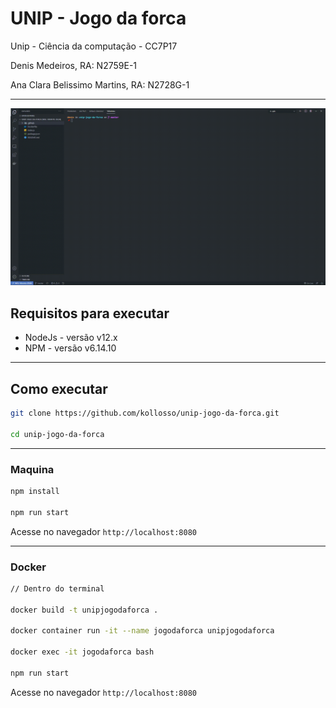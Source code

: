 # UNIP - Jogo da forca

Unip - Ciência da computação - CC7P17

Denis Medeiros, RA: N2759E-1

Ana Clara Belissimo Martins, RA: N2728G-1

---
![Preview](.github/Unip-Jogo-da-forca.gif)

## Requisitos para executar

* NodeJs - versão v12.x
* NPM - versão v6.14.10

---
## Como executar 
```bash
git clone https://github.com/kollosso/unip-jogo-da-forca.git

cd unip-jogo-da-forca
```
---
### Maquina
```bash
npm install

npm run start

```

Acesse no navegador `http://localhost:8080`

---
### Docker 


```bash
// Dentro do terminal

docker build -t unipjogodaforca .

docker container run -it --name jogodaforca unipjogodaforca

docker exec -it jogodaforca bash

npm run start
```

Acesse no navegador `http://localhost:8080`